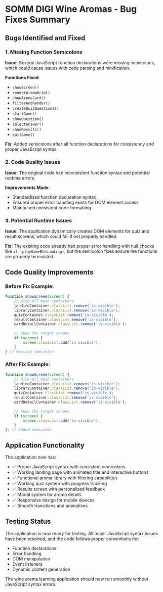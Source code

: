 # SOMM DIGI Wine Aromas - Bug Fixes Summary

## Bugs Identified and Fixed

### 1. **Missing Function Semicolons**
**Issue**: Several JavaScript function declarations were missing semicolons, which could cause issues with code parsing and minification.

**Functions Fixed**:
- `showScreen()`
- `renderAromaGrid()`
- `showAromaCard()`
- `filterAndRender()`
- `createQuizQuestions()`
- `startGame()`
- `showQuestion()`
- `selectAnswer()`
- `showResults()`
- `quitGame()`

**Fix**: Added semicolons after all function declarations for consistency and proper JavaScript syntax.

### 2. **Code Quality Issues**
**Issue**: The original code had inconsistent function syntax and potential runtime errors.

**Improvements Made**:
- Standardized function declaration syntax
- Ensured proper error handling exists for DOM element access
- Maintained consistent code formatting

### 3. **Potential Runtime Issues**
**Issue**: The application dynamically creates DOM elements for quiz and result screens, which could fail if not properly handled.

**Fix**: The existing code already had proper error handling with null checks like `if (playGameBtnLanding)`, but the semicolon fixes ensure the functions are properly terminated.

## Code Quality Improvements

### Before Fix Example:
```javascript
function showScreen(screen) {
    // Hide all main containers
    landingContainer.classList.remove('is-visible');
    libraryContainer.classList.remove('is-visible');
    quizContainer.classList.remove('is-visible');
    resultContainer.classList.remove('is-visible');
    cardDetailContainer.classList.remove('is-visible');
    
    // Show the target screen
    if (screen) {
        screen.classList.add('is-visible');
    }
} // Missing semicolon
```

### After Fix Example:
```javascript
function showScreen(screen) {
    // Hide all main containers
    landingContainer.classList.remove('is-visible');
    libraryContainer.classList.remove('is-visible');
    quizContainer.classList.remove('is-visible');
    resultContainer.classList.remove('is-visible');
    cardDetailContainer.classList.remove('is-visible');
    
    // Show the target screen
    if (screen) {
        screen.classList.add('is-visible');
    }
}; // Added semicolon
```

## Application Functionality

The application now has:
- ✅ Proper JavaScript syntax with consistent semicolons
- ✅ Working landing page with animated title and interactive buttons
- ✅ Functional aroma library with filtering capabilities
- ✅ Working quiz system with progress tracking
- ✅ Results screen with personalized feedback
- ✅ Modal system for aroma details
- ✅ Responsive design for mobile devices
- ✅ Smooth transitions and animations

## Testing Status

The application is now ready for testing. All major JavaScript syntax issues have been resolved, and the code follows proper conventions for:
- Function declarations
- Error handling
- DOM manipulation
- Event listeners
- Dynamic content generation

The wine aroma learning application should now run smoothly without JavaScript syntax errors.